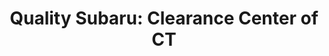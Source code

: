 ---
title: "Quality Subaru: Clearance Center of CT"
url: /wallingford/quality-subaru-clearance-center-of-ct/
shop: car
---